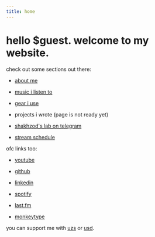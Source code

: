 ```yaml
---
title: home
---
```


# hello $guest. welcome to my website.

  

<CurrentlyListening />

  

check out some sections out there:

- [about me](/about)

- [music i listen to](/music)

- [gear i use](/gear)

- projects i wrote (page is not ready yet)

- [shakhzod's lab on telegram](https://t.me/shakhzodme)

- [stream schedule](/stream-schedule)

  

ofc links too:

  

- [youtube](https://youtube.com/@shakhzodme)

- [github](https://github.com/shakhzodkudratov)

- [linkedin](https://linkedin.com/in/shakhzodkudratov)

- [spotify](https://open.spotify.com/user/shahzodkk)

- [last.fm](https://www.last.fm/user/shakhzodk)

- [monkeytype](https://monkeytype.com/profile/shakhzodkudratov)

  

you can support me with [uzs](https://tirikchilik.uz/shakhzodme) or [usd](https://buymeacoffee.com/shakhzod.me).
